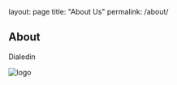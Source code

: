 layout: page
title: "About Us"
permalink: /about/

## About
Dialedin

![logo](/assets/images/dialedin2.png)
